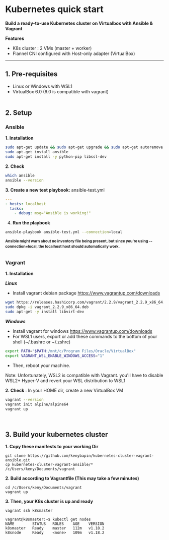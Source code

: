 # Kubernetes quick start
**Build a ready-to-use Kubernetes cluster on Virtualbox with Ansible & Vagrant**

**Features**  
- K8s cluster : 2 VMs (master + worker)
- Flannel CNI configured with Host-only adapter (VirtualBox) 
___
## 1. Pre-requisites
- Linux or Windows with WSL1 
- VirtualBox 6.0 (6.0 is compatible with vagrant)
<br><br>
## 2. Setup
### Ansible 
**1. Installation**
```bash
sudo apt-get update && sudo apt-get upgrade && sudo apt-get autoremove
sudo apt-get install ansible
sudo apt-get install -y python-pip libssl-dev
```
**2. Check**
```bash
which ansible
ansible --version
```

**3. Create a new test playbook:** ansible-test.yml
```yaml
---
- hosts: localhost
  tasks:
    - debug: msg="Ansible is working!"
```

4. **Run the playbook**
```bash
ansible-playbook ansible-test.yml --connection=local
```
<sup>**Ansible might warn about no inventory file being present, but since you're using --connection=local, the localhost host should automatically work.**<sup><br><br>

### Vagrant

**1. Installation**

***Linux***
- Install vagrant debian package https://www.vagrantup.com/downloads
```bash
wget https://releases.hashicorp.com/vagrant/2.2.9/vagrant_2.2.9_x86_64.deb
sudo dpkg -i vagrant_2.2.9_x86_64.deb
sudo apt-get -y install libvirt-dev
```
***Windows***
- Install vagrant for windows https://www.vagrantup.com/downloads
- For WSL1 users, export or add these commands to the bottom of your shell (~/.bashrc or ~/.zshrc)
```bash
export PATH="$PATH:/mnt/c/Program Files/Oracle/VirtualBox"
export VAGRANT_WSL_ENABLE_WINDOWS_ACCESS="1"
```
- Then, reboot your machine.

Note: Unfortunately, WSL2 is compatible with Vagrant. you'll have to disable WSL2+ Hyper-V and revert your WSL distribution to WSL1


**2. Check** : In your HOME dir, create a new VirtualBox VM
```bash
vagrant --version
vagrant init alpine/alpine64
vagrant up
```
&nbsp;
## 3. Build your kubernetes cluster
**1. Copy these manifests to your working Dir**  
```
git clone https://github.com/kenybapin/kubernetes-cluster-vagrant-ansible.git
cp kubernetes-cluster-vagrant-ansible/* /c/Users/keny/Documents/vagrant
```
**2. Build according to Vagrantfile (This may take a few minutes)**
```
cd /c/Users/keny/Documents/vagrant
vagrant up
```
**3. Then, your K8s cluster is up and ready**
```
vagrant ssh k8smaster

vagrant@k8smaster:~$ kubectl get nodes
NAME        STATUS   ROLES    AGE    VERSION
k8smaster   Ready    master   112m   v1.18.2
k8snode     Ready    <none>   109m   v1.18.2

```
